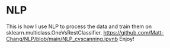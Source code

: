 # NLP
This is how I use NLP to process the data and train them on sklearn.multiclass.OneVsRestClassifier.
https://github.com/Matt-Chang/NLP/blob/main/NLP_cvscanning.ipynb
Enjoy! 

